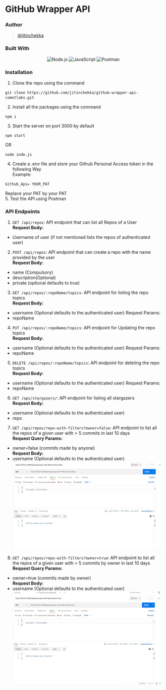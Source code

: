 # GitHub Wrapper API

### Author
> [@jitinchekka](https://github.com/jitinchekka)

### Built With
<div align="center">
<img src="https://badges.aleen42.com/src/node.svg" alt="Node.js">
<img src="https://badges.aleen42.com/src/javascript.svg" alt="JavaScript">
<img src="https://img.shields.io/badge/Postman-FF6C37?style=flat&logo=Postman&logoColor=white" alt="Postman"/>
</div>

### Installation
1. Clone the repo using the command 
``` shell
git clone https://github.com/jitinchekka/github-wrapper-api-cometlabs.git 
```
2. Install all the packages using the command
``` shell
npm i
```
3. Start the server on port 3000 by default
``` shell
npm start 
```
OR
``` shell
node inde.js
```
4. Create a .env file and store your Github Personal Access token in the following Way   
Example: 
```
Github_Api= YOUR_PAT
```
Replace your PAT by your PAT   
5. Test the API using Postman

### API Endpoints
1. `GET /api/repos`: API endpoint that can list all Repos of a User   
**Request Body:**
- Username of user (if not mentioned lists the repos of authenticated user)
2. `POST /api/repos`:  API endpoint that can create a repo with the name provided by the user   
**Request Body:**
- name (Compulsory)
- description(Optional)
- private (optional defaults to true)
3. `GET /api/repos/:repoName/topics`: API endpoint for listing the repo topics   
**Request Body:**
- username (Optional defaults to the authenticated user)
Request Params:
- repoName
4. `PUT /api/repos/:repoName/topics`: API endpoint for Updating the repo topics   
**Request Body:**
- username (Optional defaults to the authenticated user)
Request Params:
- repoName
5. `DELETE /api/repos/:repoName/topics`: API endpoint for deleting the repo topics   
__Request Body:__
- username (Optional defaults to the authenticated user)
Request Params:
- repoName
6. `GET /api/stargazers/`: API endpoint for listing all stargazers   
__Request Body:__
- username (Optional defaults to the authenticated user)
- repo
7. `GET /api/repos/repo-with-filters?owner=false`: API endpoint to list all the repos of a given user with > 5 commits in last 10 days   
__Request Query Params:__   
- owner=false (commits made by anyone)   
__Request Body:__   
- username (Optional defaults to the authenticated user)      
![Screenshot 7](/images/repo-filters.jpg)   
8. `GET /api/repos/repo-with-filters?owner=true`: API endpoint to list all the repos of a given user with > 5 commits by owner in last 10 days   
__Request Query Params:__   
- owner=true (commits made by owner)   
__Request Body:__   
- username (Optional defaults to the authenticated user)   
![Screenshot 8](/images/repo-filters-owner.jpg)